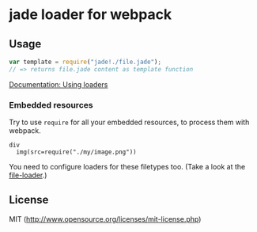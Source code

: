 # jade loader for webpack

## Usage

```javascript
var template = require("jade!./file.jade");
// => returns file.jade content as template function
```

[Documentation: Using loaders](http://webpack.github.io/docs/using-loaders.html)

### Embedded resources

Try to use `require` for all your embedded resources, to process them with webpack.

```jade
div
  img(src=require("./my/image.png"))
```

You need to configure loaders for these filetypes too. (Take a look at the [file-loader](https://github.com/webpack/file-loader).)

## License

MIT (<http://www.opensource.org/licenses/mit-license.php>)
